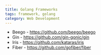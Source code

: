 ```yaml
---
title: Golang Frameworks
tags: framework, golang
category: Web Development
---
```


- Beego - https://github.com/beego/beego
- Gin - https://github.com/gin-gonic/gin
- Iris - https://github.com/kataras/iris
- Fiber - https://github.com/gofiber/fiber
